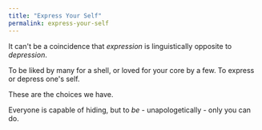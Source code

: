 ```yaml
---
title: "Express Your Self"
permalink: express-your-self
---
```


It can't be a coincidence that *expression* is linguistically opposite to *depression*.

To be liked by many for a shell, or loved for your core by a few.
To express or depress one's self.

These are the choices we have.

Everyone is capable of hiding, but to *be* - unapologetically - only you can do.
